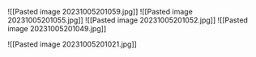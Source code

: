 ![[Pasted image 20231005201059.jpg]]
![[Pasted image 20231005201055.jpg]]
![[Pasted image 20231005201052.jpg]]
![[Pasted image 20231005201049.jpg]]


![[Pasted image 20231005201021.jpg]]